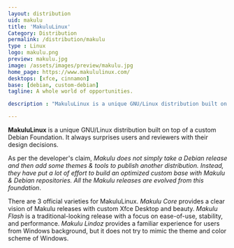 ```yaml
---
layout: distribution
uid: makulu
title: 'MakuluLinux'
Category: Distribution
permalink: /distribution/makulu
type : Linux
logo: makulu.png
preview: makulu.jpg
image: /assets/images/preview/makulu.jpg
home_page: https://www.makululinux.com/
desktops: [xfce, cinnamon]
base: [debian, custom-debian]
tagline: A whole world of opportunities.

description : "MakuluLinux is a unique GNU/Linux distribution built on a custom Debian foundation and surprises users and reviewer's with it's odd design decistions"

---
```


**MakuluLinux** is a unique GNU/Linux distribution built on top of a custom Debian Foundation. It always surprises users and reviewers with their design decisions.

As per the developer's claim, *Makulu does not simply take a Debian release and then add some themes & tools to publish another distribution. Instead, they have put a lot of effort to build an optimized custom base with Makulu & Debian repositories. All the Makulu releases are evolved from this foundation*.

There are 3 official varieties for MakuluLinux. *Makulu Core* provides a clear vision of Makulu releases with custom Xfce Desktop and beauty. *Makulu Flash* is a traditional-looking release with a focus on ease-of-use, stability, and performance. *Makulu Lindoz* provides a familiar experience for users from Windows background, but it does not try to mimic the theme and color scheme of Windows.